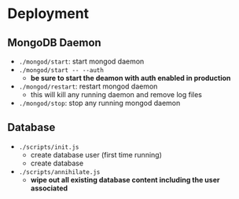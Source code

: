 # Deployment
## MongoDB Daemon
- `./mongod/start`: start mongod daemon
- `./mongod/start -- --auth`
  - **be sure to start the deamon with auth enabled in production**
- `./mongod/restart`: restart mongod daemon
  - this will kill any running daemon and remove log files
- `./mongod/stop`: stop any running mongod daemon

## Database
- `./scripts/init.js`
  - create database user (first time running)
  - create database
- `./scripts/annihilate.js`
  - **wipe out all existing database content including the user associated**